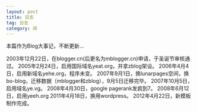 ```yaml
---
layout: post
title: 日志
tag: 日志
category: 闲
---
```

本篇作为Blog大事记，不断更新...

2003年12月22日，在blogger.cn(后更名为mblogger.cn)申请，于圣诞节审核通过。
2005年2月24日，启用国际域名yeat.org，并拿zblog架设。
2006年4月4日，启用新域名yehe.org，程序未变。
2007年9月1日，换lunarpages空间，换bo-blog，迁移数据（mblogger和zblog），9月5日迁移完毕。
2007年10月5日，启用域名ye.vg。
2008年4月30日，google pagerank发疯到7。
2008年6月12日，启用yeeh.org
2011年4月18日，换用wordpress。
2012年4月22日，新模板制作完成。